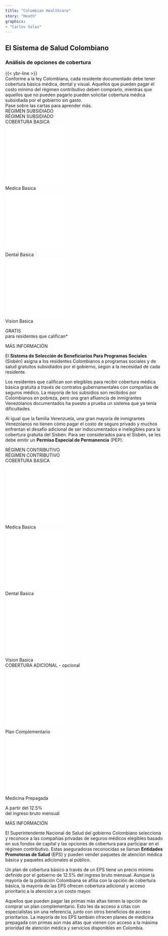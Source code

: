 ```yaml
---
title: "Colombian Healthcare"
story: "Heath"
graphics:
- "Carlos Salas"
---
```


<section class="interactive">
  <div class="interactive__health">
    <h2 class="interactive__title">El Sistema de Salud Colombiano</h2>
    <h3 class="interactive__subhead">Análisis de opciones de cobertura</h3>
    {{< ybr-line >}}
    <div class="interactive__intro">Conforme a la ley Colombiana, cada residente documentado debe tener cobertura básica médica, dental y visual. Aquellos que pueden pagar el costo mínimo del régimen contributivo deben comprarlo, mientras que aquellos que no pueden pagarlo pueden solicitar cobertura médica subsidiada por el gobierno sin gasto.</div>
    <div class="interactive__instructions">Pase sobre las cartas para aprender más.</div>
    <div class="health__cards flex">
      <div class="health__card flex-column" id="card1">
        <div class="card__title -red">RÉGIMEN SUBSIDIADO</div>
        <div class="card__title card__title--back -red-bkg card1-hidden">RÉGIMEN SUBSIDIADO</div>
        <div class="card__body flex-column" id="card1-body">
          <div class="card-front__middle -red-bkg flex">
            <div class="card__icon-group">
              <div class="card__subtitle">COBERTURA BASICA</div>
              <div class="card__icons flex">
                <div class="card__icon">
                  <img class="icon__svg" src="assets/basic-medical.svg" alt="basic-medical">
                  <div class="icon__title">Medica Basica</div>
                </div>
                <div class="card__icon">
                  <img class="icon__svg" src="assets/basic-dental.svg" alt="basic-dental">
                  <div class="icon__title">Dental Basica</div>
                </div>
                <div class="card__icon">
                  <img class="icon__svg" src="assets/basic-vision.svg" alt="basic-vision">
                  <div class="icon__title">Vision Basica</div>
                </div>
              </div>
            </div>
          </div>
          <div class="card-front__bottom flex-column">
            <p class="card__text"><span class="card__text-em -red">GRATIS</span><br />
            para residentes que califican*</p>
            <div class="card__button -red-bkg" id="card1-button">MÁS INFORMACIÓN</div>
          </div>
          <div class="card-back__body card1-hidden" id="card1-back">
            <p class="card__text card__text--es">El <strong>Sistema de Selección de Beneficiarios Para Programas Sociales </strong>(Sisbén) asigna a los residentes Colombianos a programas sociales y de salud gratuitos subsidiados por el gobierno, según a la necesidad de cada residente.</p>
            <p class="card__text card__text--es">Los residentes que califican son elegibles para recibir cobertura médica básica gratuita a través de contratos gubernamentales con compañías de seguros médico. La mayoría de los subsidios son recibidos por Colombianos en pobreza, pero una gran afluencia de inmigrantes Venezolanos documentados ha puesto a prueba un sistema que ya tenía dificultades.</p>
            <p class="card__text card__text--es">Al igual que la familia Verenzuela, una gran mayoría de inmigrantes Venezolanos no tienen cómo pagar el costo de seguro privado y muchos enfrentan el desafío adicional de ser indocumentados e inelegibles para la cobertura gratuita del Sisbén. Para ser considerados para el Sisbén, se les debe emitir un <strong>Permiso Especial de Permanencia</strong> (PEP).</p>
          </div>
        </div>
      </div>
      <div class="health__card flex-column" id="card2">
        <div class="card__title -blue">RÉGIMEN CONTRIBUTIVO</div>
        <div class="card__title card__title--back -blue-bkg card2-hidden">RÉGIMEN CONTRIBUTIVO</div>
        <div class="card__body flex-column" id="card2-body">
          <div class="card-front__middle -blue-bkg flex">
            <div class="card__icon-group">
              <div class="card__subtitle">COBERTURA BASICA</div>
              <div class="card__icons flex">
                <div class="card__icon">
                  <img class="icon__svg" src="assets/basic-medical.svg" alt="basic-medical">
                  <div class="icon__title">Medica Basica</div>
                </div>
                <div class="card__icon">
                  <img class="icon__svg" src="assets/basic-dental.svg" alt="basic-dental">
                  <div class="icon__title">Dental Basica</div>
                </div>
                <div class="card__icon">
                  <img class="icon__svg" src="assets/basic-vision.svg" alt="basic-vision">
                  <div class="icon__title">Vision Basica</div>
                </div>
              </div>
            </div>
            <div class="card__icon-group">
              <div class="card__subtitle">COBERTURA ADICIONAL
                <span class="card__subtitle-em">- opcional</span>
              </div>
              <div class="card__icons flex">
                <div class="card__icon">
                  <img class="icon__svg" src="assets/complementary-plan.svg" alt="complementary-plan">
                  <div class="icon__title">Plan Complementario</div>
                </div>
                <div class="card__icon">
                  <img class="icon__svg" src="assets/prepaid-medicine.svg" alt="prepaid-medicine">
                  <div class="icon__title">Medicina Prepagada</div>
                </div>
              </div>
            </div>
          </div>
          <div class="card-front__bottom flex-column">
            <p class="card__text">A partir del 
            <span class="card__text-em -blue">12.5%</span><br />
            del ingreso bruto mensual</p>
            <div class="card__button -blue-bkg" id="card2-button">MÁS INFORMACIÓN</div>
          </div>
          <div class="card-back__body card2-hidden" id="card2-back">
            <p class="card__text card__text--es">El Superintendente Nacional de Salud del gobierno Colombiano selecciona y reconoce a las compañías privadas de seguros médicos elegibles basado en sus fondos de capital y las opciones de cobertura para participar en el régimen contributivo. Estas aseguradoras reconocidas se llaman <strong>Entidades Promotoras de Salud</strong> (EPS) y pueden vender paquetes de atención médica básica y paquetes adicionales al público.</p>
            <p class="card__text card__text--es">Un plan de cobertura básico a través de un EPS tiene un precio mínimo definido por el gobierno de 12.5% ​​del ingreso bruto mensual. Aunque la mayoría de la población Colombiana se afilia con la opción de cobertura básica, la mayoría de las EPS ofrecen cobertura adicional y acceso prioritario a la atención a un costo mayor.</p>
            <p class="card__text card__text--es">Aquellos que pueden pagar las primas más altas tienen la opción de comprar un plan complementario. Esto les da acceso a citas con especialistas sin una referencia, junto con otros beneficios de acceso prioritarios. La mayoría de los EPS también ofrecen planes de medicina prepagada con primas aún más altas que vienen con acceso a la máxima prioridad de atención médica y servicios disponibles en Colombia.</p>
          </div>
        </div>
      </div>
      <div class="background-blur"></div>
    </div>
  </div>
</section>
